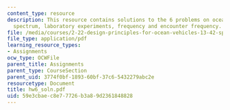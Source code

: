 ```yaml
---
content_type: resource
description: This resource contains solutions to the 6 problems on ocean waves, Bretschneider
  spectrum, laboratory experiments, frequency and encounter frequency.
file: /media/courses/2-22-design-principles-for-ocean-vehicles-13-42-spring-2005/59e3cbaec8e77726b3a89d2361848828_hw6_soln.pdf
file_type: application/pdf
learning_resource_types:
- Assignments
ocw_type: OCWFile
parent_title: Assignments
parent_type: CourseSection
parent_uid: 3774f0bf-1893-60bf-37c6-5432279abc2e
resourcetype: Document
title: hw6_soln.pdf
uid: 59e3cbae-c8e7-7726-b3a8-9d2361848828
---
```

